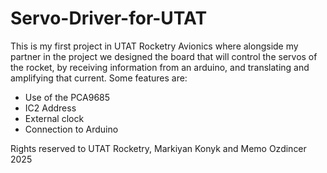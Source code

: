 # Servo-Driver-for-UTAT

This is my first project in UTAT Rocketry Avionics where alongside my partner in the project we designed the board that will control the servos of the rocket, by receiving information from an arduino, and translating and amplifying that current.
Some features are:
- Use of the PCA9685
- IC2 Address
- External clock
- Connection to Arduino

Rights reserved to UTAT Rocketry, Markiyan Konyk and Memo Ozdincer 2025
